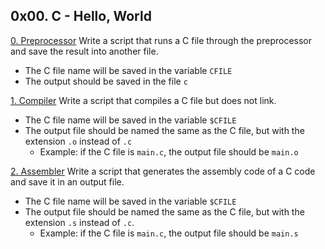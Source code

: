 ## 0x00. C - Hello, World      
[0. Preprocessor]() Write a script that runs a C file through the preprocessor and save the result into another file.
* The C file name will be saved in the variable `CFILE`     
* The output should be saved in the file `c`     

[1. Compiler]() Write a script that compiles a C file but does not link.       
* The C file name will be saved in the variable `$CFILE`      
* The output file should be named the same as the C file, but with the extension `.o` instead of `.c`
  * Example: if the C file is `main.c`, the output file should be `main.o`    

[2. Assembler]() Write a script that generates the assembly code of a C code and save it in an output file.    
* The C file name will be saved in the variable `$CFILE`
* The output file should be named the same as the C file, but with the extension `.s` instead of `.c`.
  * Example: if the C file is `main.c`, the output file should be `main.s`


